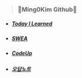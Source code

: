 > ### :rabbit:Ming0Kim Github:rabbit:

- ##### [**T**oday **I** **L**earned](Today_I_Learned) 
- ##### [SWEA](SWEA)
- ##### [CodeUp](CodeUp)
- ##### [오답노트](오답노트)